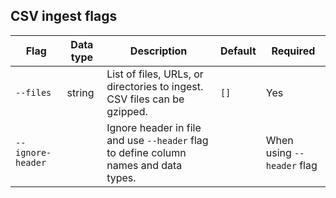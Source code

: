 ## CSV ingest flags

| Flag | Data type | Description | Default | Required |
|---|---|---|---|---|
| `--files` | string | List of files, URLs, or directories to ingest. CSV files can be gzipped. | `[]` | Yes |
| `--ignore-header` |  | Ignore header in file and use `--header` flag to define column names and data types. |  | When using `--header` flag |
